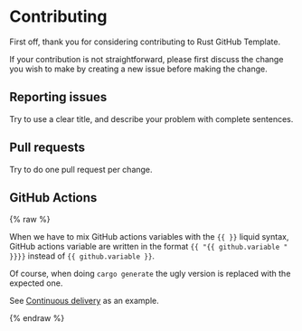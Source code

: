 # Contributing

First off, thank you for considering contributing to Rust GitHub Template.

If your contribution is not straightforward, please first discuss the change you
wish to make by creating a new issue before making the change.

## Reporting issues

Try to use a clear title, and describe your problem with complete sentences.

## Pull requests

Try to do one pull request per change.

## GitHub Actions

{% raw  %}

When we have to mix GitHub actions variables with the `{{ }}` liquid syntax,
GitHub actions variable are written in the format
`{{ "{{ github.variable " }}}}` instead of `{{ github.variable }}`.

Of course, when doing `cargo generate` the ugly version is replaced with the expected
one.

See [Continuous delivery](https://github.com/rust-github/template/blob/master/.github/workflows/cd.yml)
as an example.

{% endraw  %}

